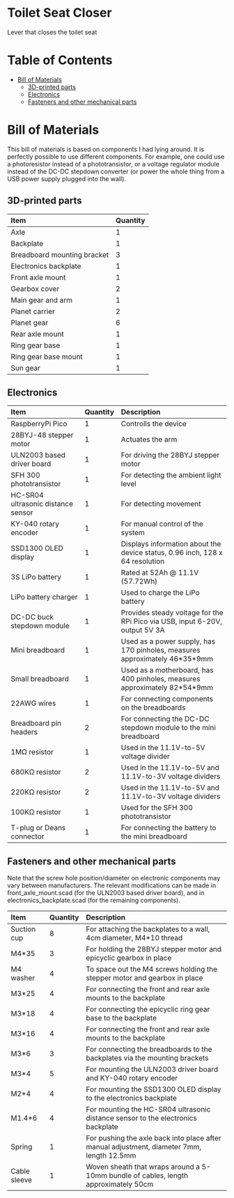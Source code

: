 # Toilet Seat Closer
Lever that closes the toilet seat

# Table of Contents  

- [Bill of Materials](#bill-of-materials)  
  - [3D-printed parts](#3d-printed-parts)  
  - [Electronics](#electronics)
  - [Fasteners and other mechanical parts](#fasteners-and-other-mechanical-parts)


# Bill of Materials

This bill of materials is based on components I had lying around. It is perfectly possible to use different components. For example, one could use a photoresistor instead of a phototransistor, or a voltage regulator module instead of the DC-DC stepdown converter (or power the whole thing from a USB power supply plugged into the wall).

## 3D-printed parts

| Item        | Quantity  |
| :---        | :----     |
| Axle                  | 1     |
| Backplate             | 1     |
| Breadboard mounting bracket   | 3     |
| Electronics backplate | 1     |
| Front axle mount      | 1     |
| Gearbox cover         | 2     |
| Main gear and arm     | 1     |
| Planet carrier        | 2     |
| Planet gear           | 6     |
| Rear axle mount       | 1     |
| Ring gear base        | 1     |
| Ring gear base mount  | 1     |
| Sun gear              | 1     |

## Electronics

| Item        | Quantity  | Description   | 
| :---        | :----       | :---        |
| RaspberryPi Pico            | 1     | Controlls the device  |
| 28BYJ-48 stepper motor      | 1     | Actuates the arm      |
| ULN2003 based driver board  | 1     | For driving the 28BYJ stepper motor |
| SFH 300 phototransistor     | 1     | For detecting the ambient light level |
| HC-SR04 ultrasonic distance sensor  | 1     | For detecting movement |
| KY-040 rotary encoder       | 1     | For manual control of the system |
| SSD1300 OLED display        | 1     | Displays information about the device status, 0.96 inch, 128 x 64 resolution |
| 3S LiPo battery             | 1     | Rated at 52Ah @ 11.1V (57.72Wh) |
| LiPo battery charger        | 1     | Used to charge the LiPo battery |
| DC-DC buck stepdown module  | 1     | Provides steady voltage for the RPi Pico via USB, input 6-20V, output 5V 3A |
| Mini breadboard             | 1     | Used as a power supply, has 170 pinholes, measures approximately 46\*35\*9mm |
| Small breadboard            | 1     | Used as a motherboard, has 400 pinholes, measures approximately 82\*54\*9mm |
| 22AWG wires                 | 1     | For connecting components on the breadboards |
| Breadboard pin headers      | 2     | For connecting the DC-DC stepdown module to the mini breadboard |
| 1MΩ resistor                | 1     | Used in the 11.1V-to-5V voltage divider |
| 680KΩ resistor              | 2     | Used in the 11.1V-to-5V and 11.1V-to-3V voltage dividers |
| 220KΩ resistor              | 2     | Used in the 11.1V-to-5V and 11.1V-to-3V voltage dividers |
| 100KΩ resistor              | 1     | Used for the SFH 300 phototransistor |
| T-plug or Deans connector   | 1     | For connecting the battery to the mini breadboard |

## Fasteners and other mechanical parts

Note that the screw hole position/diameter on electronic components may vary between manufacturers. The relevant modifications can be made in front_axle_mount.scad (for the ULN2003 based driver board), and in electronics_backplate.scad (for the remaining components).

| Item        | Quantity  | Description   | 
| :---        | :----       | :---        |
| Suction cup | 8           | For attaching the backplates to a wall, 4cm diameter, M4\*10 thread  |
| M4\*35      | 3           | For holding the 28BYJ stepper motor and epicyclic gearbox in place  |
| M4 washer   | 4           | To space out the M4 screws holding the stepper motor and gearbox in place |
| M3\*25      | 4           | For connecting the front and rear axle mounts to the backplate      |
| M3\*18      | 4           | For connecting the epicyclic ring gear base to the backplate        |
| M3\*16      | 4           | For connecting the front and rear axle mounts to the backplate      |
| M3\*6       | 3           | For connecting the breadboards to the backplates via the mounting brackets |
| M3\*4       | 5           | For mounting the ULN2003 driver board and KY-040 rotary encoder     |
| M2\*4       | 4           | For mounting the SSD1300 OLED display to the electronics backplate  |
| M1.4\*6     | 4           | For mounting the HC-SR04 ultrasonic distance sensor to the electronics backplate |
| Spring      | 1           | For pushing the axle back into place after manual adjustment, diameter 7mm, length 12.5mm |
| Cable sleeve  | 1         | Woven sheath that wraps around a 5-10mm bundle of cables, length approximately 50cm |
